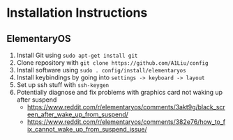 # Installation Instructions

## ElementaryOS

1. Install Git using `sudo apt-get install git`
2. Clone repository with `git clone https://github.com/A1Liu/config`
2. Install software using `sudo . config/install/elementaryos`
3. Install keybindings by going into `settings -> keyboard -> layout`
4. Set up ssh stuff with `ssh-keygen`
5. Potentially diagnose and fix problems with graphics card not waking up after
   suspend
   -  https://www.reddit.com/r/elementaryos/comments/3akt9g/black_screen_after_wake_up_from_suspend/
   -  https://www.reddit.com/r/elementaryos/comments/382e76/how_to_fix_cannot_wake_up_from_suspend_issue/

<!-- TODO figure out how tf to set up clipboard correctly -->
